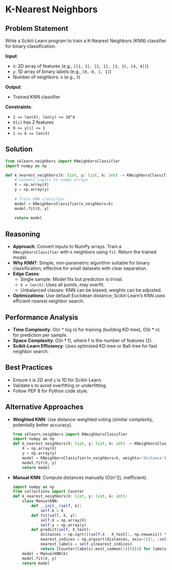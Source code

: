 # K-Nearest Neighbors

## Problem Statement
Write a Scikit-Learn program to train a K-Nearest Neighbors (KNN) classifier for binary classification.

**Input**:
- `X`: 2D array of features (e.g., `[[1, 2], [2, 1], [3, 3], [4, 4]]`)
- `y`: 1D array of binary labels (e.g., `[0, 0, 1, 1]`)
- Number of neighbors: `k` (e.g., `3`)

**Output**:
- Trained KNN classifier

**Constraints**:
- `1 <= len(X), len(y) <= 10^4`
- `X[i]` has 2 features
- `0 <= y[i] <= 1`
- `1 <= k <= len(X)`

## Solution
```python
from sklearn.neighbors import KNeighborsClassifier
import numpy as np

def k_nearest_neighbors(X: list, y: list, k: int) -> KNeighborsClassifier:
    # Convert inputs to numpy arrays
    X = np.array(X)
    y = np.array(y)
    
    # Train KNN classifier
    model = KNeighborsClassifier(n_neighbors=k)
    model.fit(X, y)
    
    return model
```

## Reasoning
- **Approach**: Convert inputs to NumPy arrays. Train a `KNeighborsClassifier` with `k` neighbors using `fit`. Return the trained model.
- **Why KNN?**: Simple, non-parametric algorithm suitable for binary classification; effective for small datasets with clear separation.
- **Edge Cases**:
  - Single sample: Model fits but prediction is trivial.
  - `k = len(X)`: Uses all points, may overfit.
  - Unbalanced classes: KNN can be biased; weights can be adjusted.
- **Optimizations**: Use default Euclidean distance; Scikit-Learn’s KNN uses efficient nearest neighbor search.

## Performance Analysis
- **Time Complexity**: O(n * log n) for training (building KD-tree), O(k * n) for prediction per sample.
- **Space Complexity**: O(n * f), where f is the number of features (2).
- **Scikit-Learn Efficiency**: Uses optimized KD-tree or Ball-tree for fast neighbor search.

## Best Practices
- Ensure `X` is 2D and `y` is 1D for Scikit-Learn.
- Validate `k` to avoid overfitting or underfitting.
- Follow PEP 8 for Python code style.

## Alternative Approaches
- **Weighted KNN**: Use distance-weighted voting (similar complexity, potentially better accuracy).
  ```python
  from sklearn.neighbors import KNeighborsClassifier
  import numpy as np
  def k_nearest_neighbors(X: list, y: list, k: int) -> KNeighborsClassifier:
      X = np.array(X)
      y = np.array(y)
      model = KNeighborsClassifier(n_neighbors=k, weights='distance')
      model.fit(X, y)
      return model
  ```
- **Manual KNN**: Compute distances manually (O(n^2), inefficient).
  ```python
  import numpy as np
  from collections import Counter
  def k_nearest_neighbors(X: list, y: list, k: int):
      class ManualKNN:
          def __init__(self, k):
              self.k = k
          def fit(self, X, y):
              self.X = np.array(X)
              self.y = np.array(y)
          def predict(self, X_test):
              distances = np.sqrt(((self.X - X_test[:, np.newaxis]) ** 2).sum(axis=2))
              nearest_indices = np.argsort(distances, axis=1)[:, :self.k]
              nearest_labels = self.y[nearest_indices]
              return [Counter(labels).most_common(1)[0][0] for labels in nearest_labels]
      model = ManualKNN(k)
      model.fit(X, y)
      return model
  ```